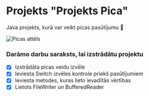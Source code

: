 ﻿
# Projekts "Projekts Pica"
Java projekts, kurā var veikt picas pasūtījumu :pizza:

![Picas attēls](https://www.freeiconspng.com/uploads/pizza-png-4.png)

### **Darāmo darbu saraksts, lai izstrādātu projektu**
- [x] Izstrādāta picas veidu izvēle
- [x] Ieviesta Switch izvēles kontrole priekš pasūtījumiem
- [x] Ieviesta metodes, kuras lieto ievadītās vērtības
- [x] Lietots FileWriter un BufferedReader